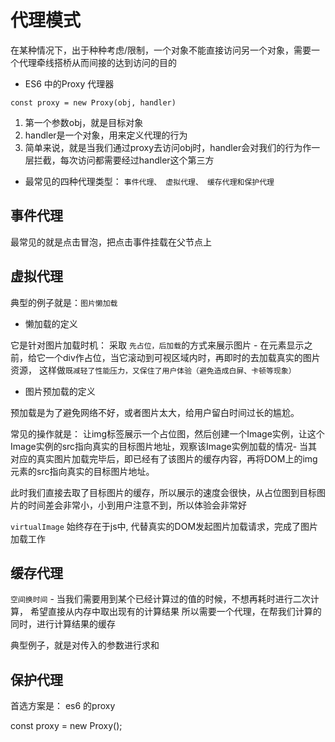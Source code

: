 # 代理模式

在某种情况下，出于种种考虑/限制，一个对象不能直接访问另一个对象，需要一个代理牵线搭桥从而间接的达到访问的目的

- ES6 中的Proxy 代理器

`const proxy = new Proxy(obj, handler)`

1. 第一个参数obj，就是目标对象
2. handler是一个对象，用来定义代理的行为
3. 简单来说，就是当我们通过proxy去访问obj时，handler会对我们的行为作一层拦截，每次访问都需要经过handler这个第三方

- 最常见的四种代理类型： `事件代理、 虚拟代理、 缓存代理和保护代理`

## 事件代理

最常见的就是点击冒泡，把点击事件挂载在父节点上

## 虚拟代理

典型的例子就是：`图片懒加载`

- 懒加载的定义

它是针对图片加载时机： 采取 `先占位，后加载`的方式来展示图片 - 在元素显示之前，给它一个div作占位，当它滚动到可视区域内时，再即时的去加载真实的图片资源， 这样做`既减轻了性能压力，又保住了用户体验（避免造成白屏、卡顿等现象）`

- 图片预加载的定义

预加载是为了避免网络不好，或者图片太大，给用户留白时间过长的尴尬。

常见的操作就是： 让img标签展示一个占位图，然后创建一个Image实例，让这个Image实例的src指向真实的目标图片地址，观察该Image实例加载的情况- 当其对应的真实图片加载完毕后，即已经有了该图片的缓存内容，再将DOM上的img元素的src指向真实的目标图片地址。

此时我们直接去取了目标图片的缓存，所以展示的速度会很快，从占位图到目标图片的时间差会非常小，小到用户注意不到，所以体验会非常好

`virtualImage` 始终存在于js中, 代替真实的DOM发起图片加载请求，完成了图片加载工作

## 缓存代理

`空间换时间` - 当我们需要用到某个已经计算过的值的时候，不想再耗时进行二次计算， 希望直接从内存中取出现有的计算结果
所以需要一个代理，在帮我们计算的同时，进行计算结果的缓存

典型例子，就是对传入的参数进行求和

## 保护代理

首选方案是： es6 的proxy

const proxy = new Proxy();
